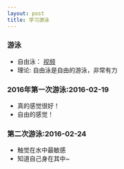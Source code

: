 ```yaml
---
layout: post
title: 学习游泳
---
```


### 游泳
- 自由泳： [视频](http://v.ifeng.com/vblog/others/201202/3cdf678b-4e2b-7610-2776-baf8682932e7.shtml)
- 理论: 自由泳是自由的游泳，非常有力

### 2016年第一次游泳:2016-02-19
- 真的感觉很好！
- 自由的感觉！

### 第二次游泳:2016-02-24
- 触觉在水中最敏感
- 知道自己身在其中~
